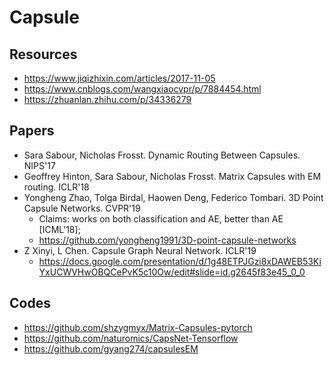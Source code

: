 # Capsule

## Resources
- https://www.jiqizhixin.com/articles/2017-11-05
- https://www.cnblogs.com/wangxiaocvpr/p/7884454.html
- https://zhuanlan.zhihu.com/p/34336279

## Papers
- Sara Sabour, Nicholas Frosst. Dynamic Routing Between Capsules. NIPS'17
- Geoffrey Hinton, Sara Sabour, Nicholas Frosst. Matrix Capsules with EM routing. ICLR'18
- Yongheng Zhao, Tolga Birdal, Haowen Deng, Federico Tombari. 3D Point Capsule Networks. CVPR'19
	- Claims: works on both classification and AE, better than AE [ICML'18];
	- https://github.com/yongheng1991/3D-point-capsule-networks
- Z Xinyi, L Chen. Capsule Graph Neural Network. ICLR'19
	- https://docs.google.com/presentation/d/1g48ETPJGzi8xDAWEB53KiYxUCWVHwOBQCePvK5c10Ow/edit#slide=id.g2645f83e45_0_0

## Codes
- https://github.com/shzygmyx/Matrix-Capsules-pytorch
- https://github.com/naturomics/CapsNet-Tensorflow
- https://github.com/gyang274/capsulesEM